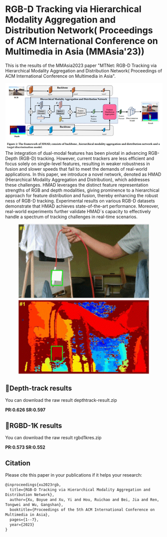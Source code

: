 # RGB-D Tracking via Hierarchical Modality Aggregation and Distribution Network( Proceedings of ACM International Conference on Multimedia in Asia (MMAsia'23))
This is the results of the MMAsia2023 paper "MTNet: RGB-D Tracking via Hierarchical Modality Aggregation and Distribution Network( Proceedings of ACM International Conference on Multimedia in Asia".

![image](pipeline.png)
The integration of dual-modal features has been pivotal in advancing RGB-Depth (RGB-D) tracking. However, current trackers are less efficient and focus solely on single-level features, resulting in weaker robustness in fusion and slower speeds that fail to meet the demands of real-world applications. In this paper, we introduce a novel network, denoted as HMAD (Hierarchical Modality Aggregation and Distribution), which addresses these challenges. HMAD leverages the distinct feature representation strengths of RGB and depth modalities, giving prominence to a hierarchical approach for feature distribution and fusion, thereby enhancing the robust ness of RGB-D tracking. Experimental results on various RGB-D datasets demonstrate that HMAD achieves state-of-the-art performance. Moreover, real-world experiments further validate HMAD`s capacity to effectively handle a spectrum of tracking challenges in real-time scenarios.
<div align="center">
   <img src="MT-RGB.gif"  height=240><img src="MT-D.gif" height=240>
</div>

## 🌟Depth-track results
You can download the raw result depthtrack-result.zip

**PR:0.626 SR:0.597**
## 🌟RGBD-1K results
You can download the raw result rgbd1kres.zip

**PR:0.573 SR:0.552**

## Citation
Please cite this paper in your publications if it helps your research:

```
@inproceedings{xu2023rgb,
  title={RGB-D Tracking via Hierarchical Modality Aggregation and Distribution Network},
  author={Xu, Boyue and Xu, Yi and Hou, Ruichao and Bei, Jia and Ren, Tongwei and Wu, Gangshan},
  booktitle={Proceedings of the 5th ACM International Conference on Multimedia in Asia},
  pages={1--7},
  year={2023}
}

```

